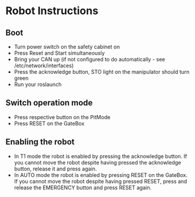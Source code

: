 # Robot Instructions

## Boot
- Turn power switch on the safety cabinet on
- Press Reset and Start simultaneously
- Bring your CAN up (if not configured to do automatically - see /etc/network/interfaces)
- Press the acknowledge button, STO light on the manipulator should turn green
- Run your roslaunch

## Switch operation mode
- Press respective button on the PitMode
- Press RESET on the GateBox

## Enabling the robot
- In T1 mode the robot is enabled by pressing the acknowledge button. If you cannot move the robot despite having pressed the acknowledge button, release it and press again.
- In AUTO mode the robot is enabled by pressing RESET on the GateBox. If you cannot move the robot despite having pressed RESET, press and release the EMERGENCY button and press RESET again.
